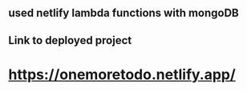 ## used netlify lambda functions with mongoDB

## Link to deployed project
# https://onemoretodo.netlify.app/
